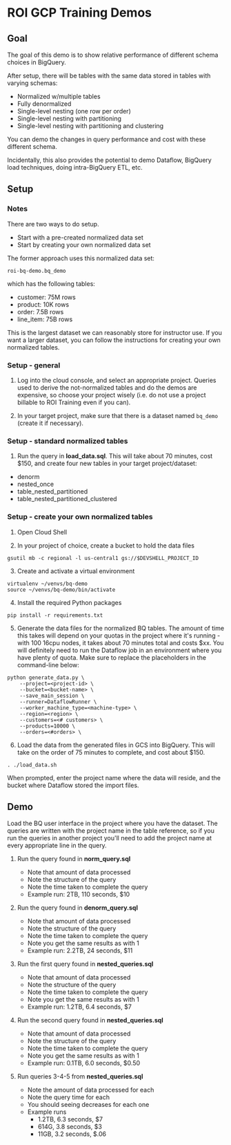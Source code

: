 # ROI GCP Training Demos

## Goal
The goal of this demo is to show relative performance
of different schema choices in BigQuery.

After setup, there will be tables with the same data stored in tables with varying schemas:

- Normalized w/multiple tables
- Fully denormalized
- Single-level nesting (one row per order)
- Single-level nesting with partitioning
- Single-level nesting with partitioning and clustering

You can demo the changes in query performance and cost with these different schema.

Incidentally, this also provides the potential to demo Dataflow, BigQuery load techniques, doing intra-BigQuery ETL, etc.

## Setup

### Notes

There are two ways to do setup.
- Start with a pre-created normalized data set
- Start by creating your own normalized data set

The former approach uses this normalized data set:

```
roi-bq-demo.bq_demo
```

which has the following tables:
- customer: 75M rows
- product: 10K rows
- order: 7.5B rows
- line_item: 75B rows

This is the largest dataset we can reasonably store for instructor use. If you want a larger dataset, you can follow the instructions for creating your own normalized tables.

### Setup - general

1. Log into the cloud console, and select an appropriate project. Queries used to derive the not-normalized tables and do the demos are expensive, so choose your project wisely (i.e. do not use a project billable to ROI Training even if you can).

2. In your target project, make sure that there is a dataset named `bq_demo` (create it if necessary).

### Setup - standard normalized tables

1. Run the query in __load_data.sql__. This will take about 70 minutes, cost $150, and create four new tables in your target project/dataset:
- denorm
- nested_once
- table_nested_partitioned
- table_nested_partitioned_clustered

### Setup - create your own normalized tables

1. Open Cloud Shell

2. In your project of choice, create a bucket to hold the data files

```
gsutil mb -c regional -l us-central1 gs://$DEVSHELL_PROJECT_ID
```


3. Create and activate a virtual environment

```
virtualenv ~/venvs/bq-demo
source ~/venvs/bq-demo/bin/activate
```

4. Install the required Python packages

```
pip install -r requirements.txt
```

5. Generate the data files for the normalized BQ tables. The amount of time this takes will depend on your quotas in the project where it's running - with 100 16cpu nodes, it takes about 70 minutes total and costs $xx. You will definitely need to run the Dataflow job in an environment where you have plenty of quota. Make sure to replace the placeholders in the command-line below:

```
python generate_data.py \
    --project=<project-id> \
    --bucket=<bucket-name> \
    --save_main_session \
    --runner=DataflowRunner \
    --worker_machine_type=<machine-type> \
    --region=<region> \
    --customers=<# customers> \
    --products=10000 \
    --orders=<#orders> \
```

6. Load the data from the generated files in GCS into BigQuery. This will take on the order of 75 minutes to complete, and cost about $150.

```
. ./load_data.sh
```

When prompted, enter the project name where the data will reside, and the bucket where Dataflow stored the import files.

## Demo

Load the BQ user interface in the project where you have the dataset. The queries are written with the project name in the table reference, so if you run the queries in another project you'll need to add the project name at every appropriate line in the query.

1. Run the query found in __norm_query.sql__
    * Note that amount of data processed
    * Note the structure of the query
    * Note the time taken to complete the query
    * Example run: 2TB, 110 seconds, $10

2. Run the query found in __denorm_query.sql__
    * Note that amount of data processed
    * Note the structure of the query
    * Note the time taken to complete the query
    * Note you get the same results as with 1
    * Example run: 2.2TB, 24 seconds, $11

3. Run the first query found in __nested_queries.sql__
    * Note that amount of data processed
    * Note the structure of the query
    * Note the time taken to complete the query
    * Note you get the same results as with 1
    * Example run: 1.2TB, 6.4 seconds, $7

4. Run the second query found in __nested_queries.sql__
    * Note that amount of data processed
    * Note the structure of the query
    * Note the time taken to complete the query
    * Note you get the same results as with 1
    * Example run: 0.1TB, 6.0 seconds, $0.50

5. Run queries 3-4-5 from __nested_queries.sql__
    * Note the amount of data processed for each
    * Note the query time for each
    * You should seeing decreases for each one
    * Example runs
        * 1.2TB, 6.3 seconds, $7
        * 614G, 3.8 seconds, $3
        * 11GB, 3.2 seconds, $.06


